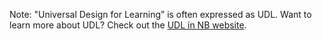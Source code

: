 Note: "Universal Design for Learning” is often expressed as UDL. Want to learn more about UDL? Check out the [UDL in NB website](https://udl.nbed.ca/).
